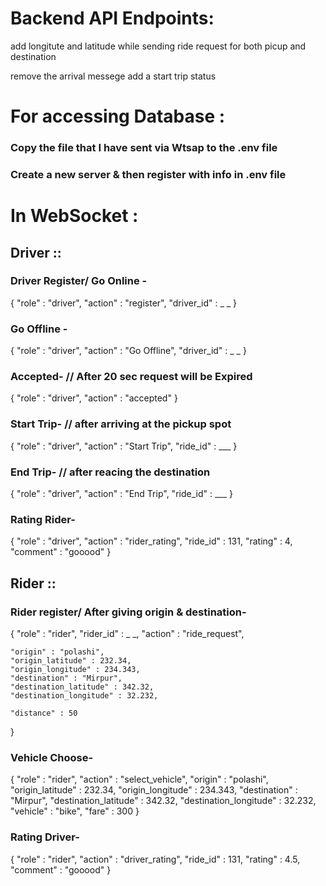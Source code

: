 # Backend API Endpoints:

add longitute and latitude while sending ride request for both picup and destination

remove the arrival messege add a start trip status 


# For accessing Database : 

### Copy the file that I have sent via Wtsap to the .env file
### Create a new server & then register with info in .env file


# In WebSocket : 

## Driver ::
### Driver Register/ Go Online - 
{
  "role" : "driver",
  "action" : "register",
  "driver_id" : _ _ 
}

### Go Offline - 
{
    "role" : "driver",
  "action" : "Go Offline",
  "driver_id" : _ _ 
}

### Accepted-    // After 20 sec request will be Expired
{
    "role" : "driver",
    "action" : "accepted"
}

### Start Trip- // after arriving at the pickup spot
{
    "role" : "driver",
    "action" : "Start Trip",
    "ride_id" : ___
}

### End Trip- // after reacing the destination
{
    "role" : "driver",
    "action" : "End Trip",
    "ride_id" : ___
}

### Rating Rider-
{
    "role" : "driver",
    "action" : "rider_rating",
    "ride_id" : 131,
    "rating" : 4,
    "comment" :  "gooood"
}



## Rider ::
### Rider register/ After giving origin & destination-
{
    "role" : "rider",
    "rider_id" : _ _,
    "action" : "ride_request",

    "origin" : "polashi",
    "origin_latitude" : 232.34,
    "origin_longitude" : 234.343,
    "destination" : "Mirpur",
    "destination_latitude" : 342.32,
    "destination_longitude" : 32.232,

    "distance" : 50
}

### Vehicle Choose- 
{
    "role" : "rider",
    "action" : "select_vehicle",
    "origin" : "polashi",
    "origin_latitude" : 232.34,
    "origin_longitude" : 234.343,
    "destination" : "Mirpur",
    "destination_latitude" : 342.32,
    "destination_longitude" : 32.232,
    "vehicle" : "bike",
    "fare" : 300
}

### Rating Driver-
{
    "role" : "rider",
    "action" : "driver_rating",
    "ride_id" : 131,
    "rating" : 4.5,
    "comment" :  "gooood"
}



